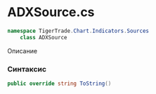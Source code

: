 
# ADXSource.cs
```csharp
namespace TigerTrade.Chart.Indicators.Sources  
    class ADXSource
```

Описание

### Синтаксис
```csharp
public override string ToString()
```
